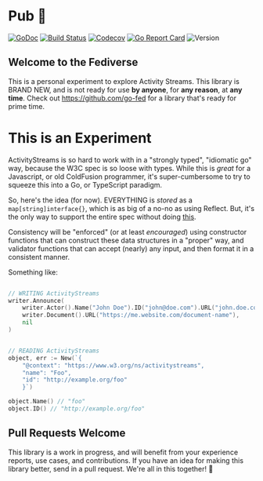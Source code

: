# Pub 📰

[![GoDoc](http://img.shields.io/badge/go-documentation-blue.svg?style=flat-square)](http://godoc.org/github.com/benpate/pub)
[![Build Status](http://img.shields.io/travis/benpate/pub.svg?style=flat-square)](https://travis-ci.org/benpate/pub)
[![Codecov](https://img.shields.io/codecov/c/github/benpate/pub.svg?style=flat-square)](https://codecov.io/gh/benpate/pub)
[![Go Report Card](https://goreportcard.com/badge/github.com/benpate/pub?style=flat-square)](https://goreportcard.com/report/github.com/benpate/pub)
![Version](https://img.shields.io/github/v/release/benpate/pub?include_prereleases&style=flat-square&color=brightgreen)

## Welcome to the Fediverse
This is a personal experiment to explore Activity Streams.  This library is BRAND NEW, and is not ready for use **by anyone**, for **any reason**, at **any time**.  Check out https://github.com/go-fed for a library that's ready for prime time.


# This is an Experiment

ActivityStreams is so hard to work with in a "strongly typed", "idiomatic go" way, because the W3C spec is so loose with types.  While this is *great* for a Javascript, or old ColdFusion programmer, it's super-cumbersome to try to squeeze this into a Go, or TypeScript paradigm.

So, here's the idea (for now).  EVERYTHING is *stored* as a `map[string]interface{}`, which is as big of a no-no as using Reflect.  But, it's the only way to support the entire spec without doing [this](https://github.com/go-fed/activity/blob/master/streams/vocab/gen_type_activitystreams_accept_interface.go).

Consistency will be "enforced" (or at least *encouraged*) using constructor functions that can construct these data structures in a "proper" way, and validator functions that can accept (nearly) any input, and then format it in a consistent manner.

Something like:

```go

// WRITING ActivityStreams
writer.Announce(
    writer.Actor().Name("John Doe").ID("john@doe.com").URL("john.doe.com"),
    writer.Document().URL("https://me.website.com/document-name"),
    nil
)


// READING ActivityStreams
object, err := New(`{
    "@context": "https://www.w3.org/ns/activitystreams",
    "name": "Foo",
    "id": "http://example.org/foo"
    }`)

object.Name() // "foo"
object.ID() // "http://example.org/foo"

```

## Pull Requests Welcome

This library is a work in progress, and will benefit from your experience reports, use cases, and contributions.  If you have an idea for making this library better, send in a pull request.  We're all in this together! 📰
